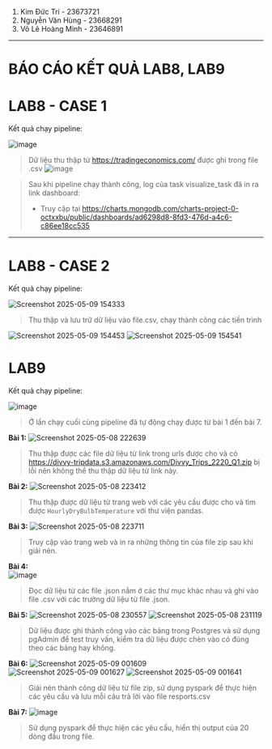 1. Kim Đức Trí - 23673721 <br>
2. Nguyễn Văn Hùng - 23668291 <br>
3. Võ Lê Hoàng Minh - 23646891 

----
  # BÁO CÁO KẾT QUẢ LAB8, LAB9

# LAB8 - CASE 1
<p>Kết quả chạy pipeline:</p>

![image](https://github.com/user-attachments/assets/d21d0d33-433a-4c9a-8ecb-166c8663c47b)

> Dữ liệu thu thập từ https://tradingeconomics.com/ được ghi trong file .csv
![image](https://github.com/user-attachments/assets/07086900-b45f-4ddb-bb38-8428d1359b35)


> Sau khi pipeline chạy thành công, log của task visualize_task đã in ra link dashboard:
> - Truy cập tại https://charts.mongodb.com/charts-project-0-octxxbu/public/dashboards/ad6298d8-8fd3-476d-a4c6-c86ee18cc535
---

# LAB8 - CASE 2
<p>Kết quả chạy pipeline:</p>

![Screenshot 2025-05-09 154333](https://github.com/user-attachments/assets/7c9fde2a-aa70-4f04-bff6-7ad76b032d68)

> Thu thập và lưu trữ dữ liệu vào file.csv, chạy thành công các tiến trình

![Screenshot 2025-05-09 154453](https://github.com/user-attachments/assets/dd064ef1-6a20-4c25-82b9-ee6217636dd5)
![Screenshot 2025-05-09 154541](https://github.com/user-attachments/assets/ad98e078-d5d2-4b9e-803c-5f2d1c6fe1c9)



# LAB9
<p>Kết quả chạy pipeline:</p>

![image](https://github.com/user-attachments/assets/24e95350-f4a3-45cc-8467-db25d70f993b)
> Ở lần chạy cuối cùng pipeline đã tự động chạy được từ bài 1 đến bài 7.

**Bài 1:**
![Screenshot 2025-05-08 222639](https://github.com/user-attachments/assets/ef55449c-faae-46ac-8c54-7fbb313a85bf)
> Thu thập được các file dữ liệu từ link trong urls được cho và có https://divvy-tripdata.s3.amazonaws.com/Divvy_Trips_2220_Q1.zip bị lỗi nên không thể thu thập dữ liệu từ link này.

**Bài 2:**
![Screenshot 2025-05-08 223412](https://github.com/user-attachments/assets/892f71aa-05a2-4561-bb02-a82ffebb808d)
> Thu thập được dữ liệu từ trang web với các yêu cầu được cho và tìm được `HourlyDryBulbTemperature` với thư viện pandas.

**Bài 3:**
![Screenshot 2025-05-08 223711](https://github.com/user-attachments/assets/4dd976a2-5dd0-4565-a57b-e666b61a0139)
> Truy cập vào trang web và in ra những thông tin của file zip sau khi giải nén.

**Bài 4:** <br>
![image](https://github.com/user-attachments/assets/e8a14b83-fe4b-4196-8f49-df3fc3c32c89)
> Đọc dữ liệu từ các file .json nằm ở các thư mục khác nhau và ghi vào file .csv với các trường dữ liệu từ file .json.

**Bài 5:**
![Screenshot 2025-05-08 230557](https://github.com/user-attachments/assets/9ebdbc94-0dfb-43a3-bd82-249c37ed96ec)
![Screenshot 2025-05-08 231119](https://github.com/user-attachments/assets/12201798-930e-4692-8b58-06d13b402484)
> Dữ liệu được ghi thành công vào các bảng trong Postgres và sử dụng pgAdmin để test truy vấn, kiểm tra dữ liệu được chèn vào có đúng theo các bảng hay không.

**Bài 6:**
![Screenshot 2025-05-09 001609](https://github.com/user-attachments/assets/4c19edb6-26b0-40ab-956a-fc41e96a80d0)
![Screenshot 2025-05-09 001627](https://github.com/user-attachments/assets/611434c3-1235-44b1-9add-a823f9bc43d3)
![Screenshot 2025-05-09 001641](https://github.com/user-attachments/assets/7d19b692-7cad-4dfc-8596-52910873a6bb)
> Giải nén thành công dữ liệu từ file zip, sử dụng pyspark để thực hiện các yêu cầu và lưu mỗi câu trả lời vào file resports.csv

**Bài 7:**
![image](https://github.com/user-attachments/assets/4fd18074-3f80-4ca9-ae42-24bff2e06173)
> Sử dụng pyspark để thực hiện các yêu cầu, hiển thị output của 20 dòng đầu trong file.
